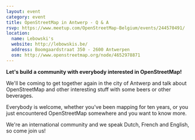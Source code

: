 ```yaml
---
layout: event
category: event
title: OpenStreetMap in Antwerp - Q & A
rsvp: https://www.meetup.com/OpenStreetMap-Belgium/events/244570491/
location:
  name: Lebowski's
  website: http://lebowskis.be/
  address: Boomgaardstraat 350 - 2600 Antwerpen
  osm: http://www.openstreetmap.org/node/4652978871
---
```


**Let's build a community with everybody interested in OpenStreetMap!**

We'll be coming to get together again in the city of Antwerp and talk about OpenStreetMap and other interesting stuff with some beers or other beverages.

Everybody is welcome, whether you've been mapping for ten years, or you just encountered OpenStreetMap somewhere and you want to know more.

We're an international community and we speak Dutch, French and English, so come join us! 
